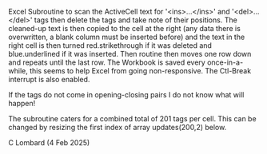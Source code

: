 Excel Subroutine to scan the ActiveCell text for '\<ins\>...\<\/ins\>' and '\<del\>...\<\/del\>' tags
then delete the tags and take note of their positions. The cleaned-up text is then copied to the cell
at the right (any data there is overwritten, a blank column must be inserted before) and the
text in the right cell is then turned red.strikethrough if it was deleted and blue.underlined
if it was inserted. Then routine then moves one row down and repeats until the last row. 
The Workbook is saved every once-in-a-while, this seems to help Excel from going non-responsive.
The Ctl-Break interrupt is also enabled.

If the tags do not come in opening-closing pairs I do not know what will happen!

The subroutine caters for a combined total of 201 tags per cell. This can be changed
by resizing the first index of array updates(200,2) below.

C Lombard (4 Feb 2025)
